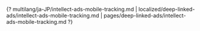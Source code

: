 {? multilang/ja-JP/intellect-ads-mobile-tracking.md | localized/deep-linked-ads/intellect-ads-mobile-tracking.md | pages/deep-linked-ads/intellect-ads-mobile-tracking.md ?}
